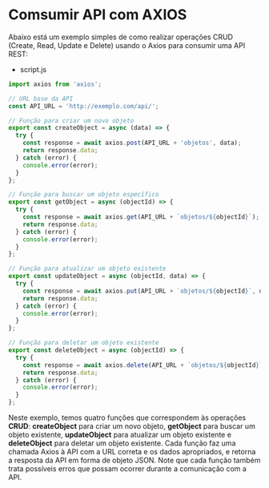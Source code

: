 # Comsumir API com AXIOS

Abaixo está um exemplo simples de como realizar operações CRUD (Create, Read, Update e Delete) usando o Axios para consumir uma API REST:

- script.js
```javascript
import axios from 'axios';

// URL base da API
const API_URL = 'http://exemplo.com/api/';

// Função para criar um novo objeto
export const createObject = async (data) => {
  try {
    const response = await axios.post(API_URL + 'objetos', data);
    return response.data;
  } catch (error) {
    console.error(error);
  }
};

// Função para buscar um objeto específico
export const getObject = async (objectId) => {
  try {
    const response = await axios.get(API_URL + `objetos/${objectId}`);
    return response.data;
  } catch (error) {
    console.error(error);
  }
};

// Função para atualizar um objeto existente
export const updateObject = async (objectId, data) => {
  try {
    const response = await axios.put(API_URL + `objetos/${objectId}`, data);
    return response.data;
  } catch (error) {
    console.error(error);
  }
};

// Função para deletar um objeto existente
export const deleteObject = async (objectId) => {
  try {
    const response = await axios.delete(API_URL + `objetos/${objectId}`);
    return response.data;
  } catch (error) {
    console.error(error);
  }
};
```
Neste exemplo, temos quatro funções que correspondem às operações **CRUD**: **createObject** para criar um novo objeto, **getObject** para buscar um objeto existente, **updateObject** para atualizar um objeto existente e **deleteObject** para deletar um objeto existente. Cada função faz uma chamada Axios à API com a URL correta e os dados apropriados, e retorna a resposta da API em forma de objeto JSON. Note que cada função também trata possíveis erros que possam ocorrer durante a comunicação com a API.